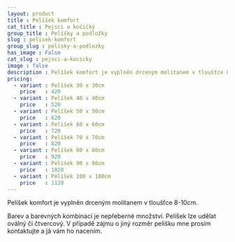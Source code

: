 ```yaml
---
layout: product
title : Pelíšek komfort
cat_title : Pejsci a kočičky
group_title : Pelíšky a podložky
slug : pelisek-komfort
group_slug : pelisky-a-podlozky
has_image : False
cat_slug : pejsci-a-kocicky
image : false
description : Pelíšek komfort je vyplněn drceným molitanem v tloušťce 8-10cm.
pricing:
  - variant : Pelíšek 30 x 30cm
    price   : 420
  - variant : Pelíšek 40 x 40cm
    price   : 520
  - variant : Pelíšek 50 x 50cm
    price   : 620
  - variant : Pelíšek 60 x 60cm
    price   : 720
  - variant : Pelíšek 70 x 70cm
    price   : 820
  - variant : Pelíšek 80 x 80cm
    price   : 920
  - variant : Pelíšek 90 x 90cm
    price   : 1020
  - variant : Pelíšek 100 x 100cm
    price   : 1120
---
```


Pelíšek komfort je vyplněn drceným molitanem v tloušťce 8-10cm.

Barev a barevných kombinací je nepřeberné množství. Pelíšek lze udělat oválný či čtvercový. V případě zájmu o jiný rozměr pelíšku mne prosím kontaktujte a já vám ho nacením.


